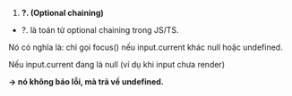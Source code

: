 1. **?. (Optional chaining)**

- ?. là toán tử optional chaining trong JS/TS.

Nó có nghĩa là: chỉ gọi focus() nếu input.current khác null hoặc undefined.

Nếu input.current đang là null (ví dụ khi input chưa render) 

**→ nó không báo lỗi, mà trả về undefined.**